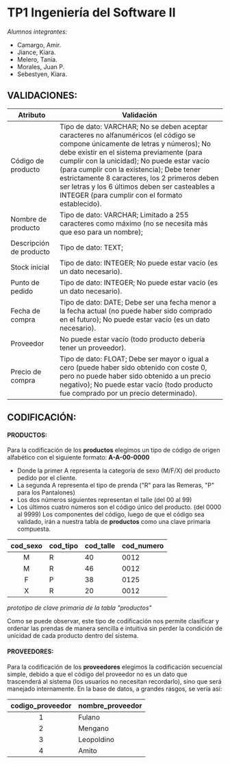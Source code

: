 # TP1 Ingeniería del Software II

*Alumnos integrantes:*
- Camargo, Amir.
- Jiance, Kiara.
- Melero, Tania.
- Morales, Juan P.
- Sebestyen, Kiara.


## VALIDACIONES:

| Atributo                | Validación                                                                                                                                                                                                                                                                                                                                                                                                                      |
| ----------------------- | ------------------------------------------------------------------------------------------------------------------------------------------------------------------------------------------------------------------------------------------------------------------------------------------------------------------------------------------------------------------------------------------------------------------------------- |
| Código de producto      | Tipo de dato: VARCHAR; No se deben aceptar caracteres no alfanuméricos (el código se compone únicamente de letras y números); No debe existir en el sistema previamente (para cumplir con la unicidad); No puede estar vacío (para cumplir con la existencia); Debe tener estrictamente 8 caracteres, los 2 primeros deben ser letras y los 6 últimos deben ser casteables a INTEGER (para cumplir con el formato establecido). |
| Nombre de producto      | Tipo de dato: VARCHAR; Limitado a 255 caracteres como máximo (no se necesita más que eso para un nombre);                                                                                                                                                                                                                                                                                                                       |
| Descripción de producto | Tipo de dato: TEXT;                                                                                                                                                                                                                                                                                                                                                                                                             |
| Stock inicial           | Tipo de dato: INTEGER; No puede estar vacío (es un dato necesario).                                                                                                                                                                                                                                                                                                                                                             |
| Punto de pedido         | Tipo de dato: INTEGER; No puede estar vacío (es un dato necesario).                                                                                                                                                                                                                                                                                                                                                             |
| Fecha de compra         | Tipo de dato: DATE; Debe ser una fecha menor a la fecha actual (no puede haber sido comprado en el futuro); No puede estar vacío (es un dato necesario).                                                                                                                                                                                                                                                                        |
| Proveedor               | No puede estar vacío (todo producto debería tener un proveedor).                                                                                                                                                                                                                                                                                                                                                                |
| Precio de compra        | Tipo de dato: FLOAT; Debe ser mayor o igual a cero (puede haber sido obtenido con coste 0, pero no puede haber sido obtenido a un precio negativo); No puede estar vacío (todo producto fue comprado por un precio determinado).                                                                                                                                                                                                |


## CODIFICACIÓN:
#### PRODUCTOS:
Para la codificación de los **productos** elegimos un tipo de código de origen alfabético con el siguiente formato: **A-A-00-0000**
- Donde la primer A representa la categoría de sexo (M/F/X) del producto pedido por el cliente.
- La segunda A representa el tipo de prenda ("R" para las Remeras, "P" para los Pantalones)
- Los dos números siguientes representan el talle (del 00 al 99)
- Los últimos cuatro números son el código único del producto. (del 0000 al 9999)
Los componentes del código, luego de que el código sea validado, irán a nuestra tabla de **productos** como una clave primaria compuesta.

| cod_sexo | cod_tipo | cod_talle | cod_numero |
| :------: | -------- | --------- | ---------- |
|    M     | R        | 40        | 0012       |
|    M     | R        | 46        | 0012       |
|    F     | P        | 38        | 0125       |
|    X     | R        | 20        | 0012       |
*prototipo de clave primaria de la tabla "productos"*

Como se puede observar, este tipo de codificación nos permite clasificar y ordenar las prendas de manera sencilla e intuitiva sin perder la condición de unicidad de cada producto dentro del sistema.

#### PROVEEDORES:
Para la codificación de los **proveedores** elegimos la codificación secuencial simple, debido a que el código del proveedor no es un dato que trascenderá al sistema (los usuarios no necesitan recordarlo), sino que será manejado internamente.
En la base de datos, a grandes rasgos, se vería así:

| codigo_proveedor | nombre_proveedor |
| :--------------: | ---------------- |
|        1         | Fulano           |
|        2         | Mengano          |
|        3         | Leopoldino       |
|        4         | Amito            |

